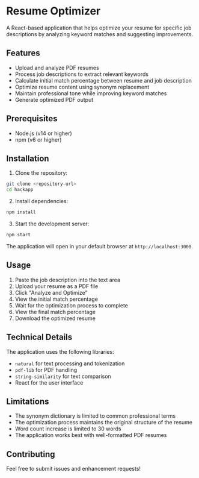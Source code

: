# Resume Optimizer

A React-based application that helps optimize your resume for specific job descriptions by analyzing keyword matches and suggesting improvements.

## Features

- Upload and analyze PDF resumes
- Process job descriptions to extract relevant keywords
- Calculate initial match percentage between resume and job description
- Optimize resume content using synonym replacement
- Maintain professional tone while improving keyword matches
- Generate optimized PDF output

## Prerequisites

- Node.js (v14 or higher)
- npm (v6 or higher)

## Installation

1. Clone the repository:
```bash
git clone <repository-url>
cd hackapp
```

2. Install dependencies:
```bash
npm install
```

3. Start the development server:
```bash
npm start
```

The application will open in your default browser at `http://localhost:3000`.

## Usage

1. Paste the job description into the text area
2. Upload your resume as a PDF file
3. Click "Analyze and Optimize"
4. View the initial match percentage
5. Wait for the optimization process to complete
6. View the final match percentage
7. Download the optimized resume

## Technical Details

The application uses the following libraries:
- `natural` for text processing and tokenization
- `pdf-lib` for PDF handling
- `string-similarity` for text comparison
- React for the user interface

## Limitations

- The synonym dictionary is limited to common professional terms
- The optimization process maintains the original structure of the resume
- Word count increase is limited to 30 words
- The application works best with well-formatted PDF resumes

## Contributing

Feel free to submit issues and enhancement requests! 